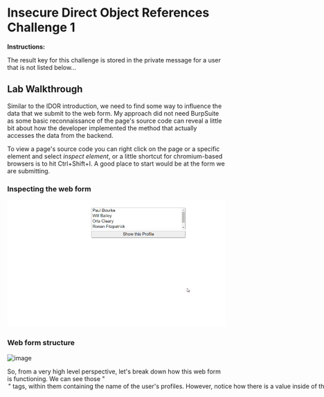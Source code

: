 # Insecure Direct Object References Challenge 1

**Instructions:**

The result key for this challenge is stored in the private message for a user that is not listed below...

## Lab Walkthrough

Similar to the IDOR introduction, we need to find some way to influence the data that we submit to the web form. My approach did not need BurpSuite as some basic reconnaissance of the page's source code can reveal a little bit about how the developer implemented the method that actually accesses the data from the backend. 

To view a page's source code you can right click on the page or a specific element and select *inspect element*, or a little shortcut for chromium-based browsers is to hit Ctrl+Shift+I. A good place to start would be at the form we are submitting.

### Inspecting the web form
<img src="https://github.com/colton-gabertan/SecurityShepherdLabs/blob/IDOR-Challenge-1/IDORchallenge1.gif">

### Web form structure
![image](https://user-images.githubusercontent.com/66766340/146166359-a26bb5b0-27a5-43c4-83c7-af228ad97901.png)

So, from a very high level perspective, let's break down how this web form is functioning. We can see those "<option>" tags, within them containing the name of the user's profiles. However, notice how there is a value inside of the tag correlating with these names. In reference to the prompt, how can we manipulate something about these tags and submit something that we aren't supposed to?



